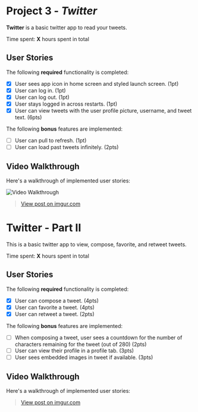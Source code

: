 # Project 3 - *Twitter*

**Twitter** is a basic twitter app to read your tweets.

Time spent: **X** hours spent in total

## User Stories

The following **required** functionality is completed:

- [x] User sees app icon in home screen and styled launch screen. (1pt)
- [x] User can log in. (1pt)
- [x] User can log out. (1pt)
- [x] User stays logged in across restarts. (1pt)
- [x] User can view tweets with the user profile picture, username, and tweet text. (6pts)

The following **bonus** features are implemented:

- [ ] User can pull to refresh. (1pt)
- [ ] User can load past tweets infinitely. (2pts)

## Video Walkthrough

Here's a walkthrough of implemented user stories:

<img src='http://i.imgur.com/link/to/your/gif/file.gif' title='Video Walkthrough' width='' alt='Video Walkthrough' />

<blockquote class="imgur-embed-pub" lang="en" data-id="nRJ0dma"><a href="https://imgur.com/nRJ0dma">View post on imgur.com</a></blockquote><script async src="//s.imgur.com/min/embed.js" charset="utf-8"></script>

# Twitter - Part II

This is a basic twitter app to view, compose, favorite, and retweet tweets.

Time spent: **X** hours spent in total

## User Stories

The following **required** functionality is completed:

- [x] User can compose a tweet. (4pts)
- [x] User can favorite a tweet. (4pts)
- [x] User can retweet a tweet. (2pts)

The following **bonus** features are implemented:

- [ ] When composing a tweet, user sees a countdown for the number of characters remaining for the tweet (out of 280) (2pts)
- [ ] User can view their profile in a profile tab. (3pts)
- [ ] User sees embedded images in tweet if available. (3pts)

## Video Walkthrough

Here's a walkthrough of implemented user stories:

<blockquote class="imgur-embed-pub" lang="en" data-id="nRJ0dma"><a href="https://imgur.com/WSTbEU6">View post on imgur.com</a></blockquote><script async src="//s.imgur.com/min/embed.js" charset="utf-8"></script>
